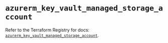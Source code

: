 # `azurerm_key_vault_managed_storage_account`

Refer to the Terraform Registry for docs: [`azurerm_key_vault_managed_storage_account`](https://registry.terraform.io/providers/hashicorp/azurerm/3.98.0/docs/resources/key_vault_managed_storage_account).
